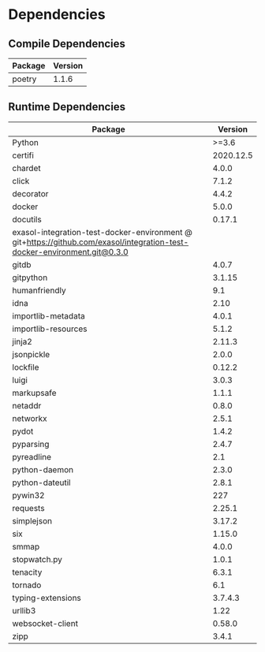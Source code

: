 <!-- @formatter:off -->
# Dependencies
 
## Compile Dependencies

|Package|Version|
|---|---|
|poetry|1.1.6|

## Runtime Dependencies

|Package|Version|
|---|---|
|Python|>=3.6|
|certifi|2020.12.5|
|chardet|4.0.0|
|click|7.1.2|
|decorator|4.4.2|
|docker|5.0.0|
|docutils|0.17.1|
|exasol-integration-test-docker-environment @ git+https://github.com/exasol/integration-test-docker-environment.git@0.3.0 |
|gitdb|4.0.7|
|gitpython|3.1.15|
|humanfriendly|9.1|
|idna|2.10|
|importlib-metadata|4.0.1|
|importlib-resources|5.1.2|
|jinja2|2.11.3|
|jsonpickle|2.0.0|
|lockfile|0.12.2|
|luigi|3.0.3|
|markupsafe|1.1.1|
|netaddr|0.8.0|
|networkx|2.5.1|
|pydot|1.4.2|
|pyparsing|2.4.7|
|pyreadline|2.1|
|python-daemon|2.3.0|
|python-dateutil|2.8.1|
|pywin32|227|
|requests|2.25.1|
|simplejson|3.17.2|
|six|1.15.0|
|smmap|4.0.0|
|stopwatch.py|1.0.1|
|tenacity|6.3.1|
|tornado|6.1|
|typing-extensions|3.7.4.3|
|urllib3|1.22|
|websocket-client|0.58.0|
|zipp|3.4.1|